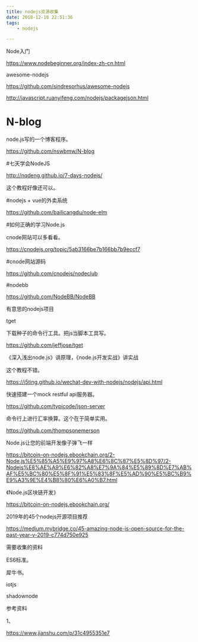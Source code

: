 ```yaml
---
title: nodejs资源收集
date: 2018-12-18 22:51:36
tags:
	- nodejs

---
```




Node入门

https://www.nodebeginner.org/index-zh-cn.html

awesome-nodejs

https://github.com/sindresorhus/awesome-nodejs



http://javascript.ruanyifeng.com/nodejs/packagejson.html



# N-blog

node.js写的一个博客程序。

https://github.com/nswbmw/N-blog



#七天学会NodeJS

http://nqdeng.github.io/7-days-nodejs/

这个教程好像还可以。



#nodejs + vue的外卖系统

https://github.com/bailicangdu/node-elm



#如何正确的学习Node.js

cnode网站可以多看看。

https://cnodejs.org/topic/5ab3166be7b166bb7b9eccf7



#cnode网站源码

https://github.com/cnodejs/nodeclub









#nodebb

https://github.com/NodeBB/NodeBB





有意思的nodejs项目

tget

下载种子的命令行工具。把js当脚本工具写。

https://github.com/jeffjose/tget



《深入浅出node.js》讲原理，《node.js开发实战》讲实战



这个教程不错。

https://i5ting.github.io/wechat-dev-with-nodejs/nodejs/api.html



快速搭建一个mock restful api服务器。

https://github.com/typicode/json-server



命令行上进行汇率换算。这个在于简单实用。

https://github.com/thompsonemerson



Node.js让您的前端开发像子弹飞一样

https://bitcoin-on-nodejs.ebookchain.org/2-Node.js%E5%85%A5%E9%97%A8%E6%8C%87%E5%8D%97/2-Nodejs%E8%AE%A9%E6%82%A8%E7%9A%84%E5%89%8D%E7%AB%AF%E5%BC%80%E5%8F%91%E5%83%8F%E5%AD%90%E5%BC%B9%E9%A3%9E%E4%B8%80%E6%A0%B7.html



《Node.js区块链开发》

https://bitcoin-on-nodejs.ebookchain.org/



2019年的45个nodejs开源项目推荐

https://medium.mybridge.co/45-amazing-node-js-open-source-for-the-past-year-v-2019-c774d750e925



需要收集的资料

ES6标准。

犀牛书。

iotjs

shadownode



参考资料

1、

https://www.jianshu.com/p/31c4955351e7
